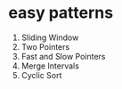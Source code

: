 # easy patterns
1. Sliding Window
2. Two Pointers
3. Fast and Slow Pointers
4. Merge Intervals
5. Cyclic Sort
